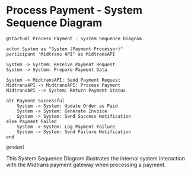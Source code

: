 # Process Payment - System Sequence Diagram

```plantuml
@startuml Process Payment - System Sequence Diagram

actor System as "System (Payment Processor)"
participant "Midtrans API" as MidtransAPI

System -> System: Receive Payment Request
System -> System: Prepare Payment Data

System -> MidtransAPI: Send Payment Request
MidtransAPI -> MidtransAPI: Process Payment
MidtransAPI --> System: Return Payment Status

alt Payment Successful
    System -> System: Update Order as Paid
    System -> System: Generate Invoice
    System -> System: Send Success Notification
else Payment Failed
    System -> System: Log Payment Failure
    System -> System: Send Failure Notification
end

@enduml
```

This System Sequence Diagram illustrates the internal system interaction with the Midtrans payment gateway when processing a payment.
